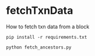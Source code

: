 # fetchTxnData
How to fetch txn data from a block

`pip install -r requirements.txt`

`python fetch_ancestors.py`